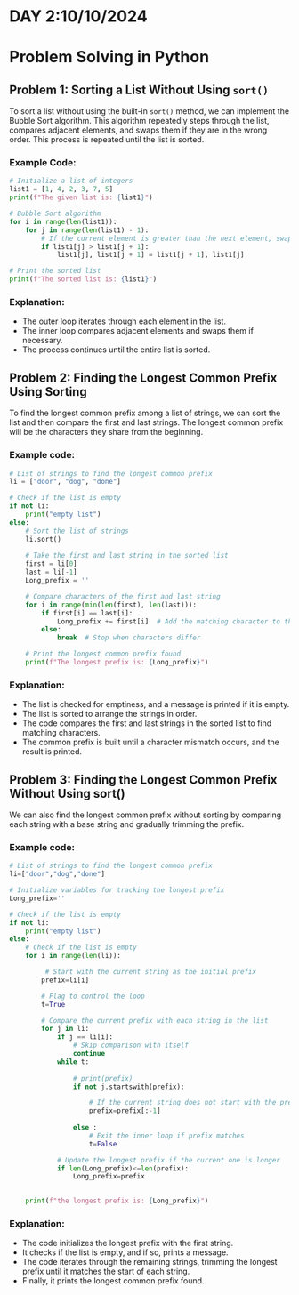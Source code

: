 # DAY 2:10/10/2024
# Problem Solving in Python

## Problem 1: Sorting a List Without Using `sort()`

To sort a list without using the built-in `sort()` method, we can implement the Bubble Sort algorithm. This algorithm repeatedly steps through the list, compares adjacent elements, and swaps them if they are in the wrong order. This process is repeated until the list is sorted.

### Example Code:
```python
# Initialize a list of integers
list1 = [1, 4, 2, 3, 7, 5]
print(f"The given list is: {list1}")

# Bubble Sort algorithm
for i in range(len(list1)):
    for j in range(len(list1) - 1):
        # If the current element is greater than the next element, swap them
        if list1[j] > list1[j + 1]:
            list1[j], list1[j + 1] = list1[j + 1], list1[j]

# Print the sorted list
print(f"The sorted list is: {list1}")
```

### Explanation:
- The outer loop iterates through each element in the list.
- The inner loop compares adjacent elements and swaps them if necessary.
- The process continues until the entire list is sorted.

## Problem 2: Finding the Longest Common Prefix Using Sorting
To find the longest common prefix among a list of strings, we can sort the list and then compare the first and last strings. The longest common prefix will be the characters they share from the beginning.
### Example code:
```python
# List of strings to find the longest common prefix
li = ["door", "dog", "done"]

# Check if the list is empty
if not li:
    print("empty list")
else:
    # Sort the list of strings
    li.sort()
    
    # Take the first and last string in the sorted list
    first = li[0]
    last = li[-1]
    Long_prefix = ''

    # Compare characters of the first and last string
    for i in range(min(len(first), len(last))):
        if first[i] == last[i]:
            Long_prefix += first[i]  # Add the matching character to the prefix
        else:
            break  # Stop when characters differ

    # Print the longest common prefix found
    print(f"The longest prefix is: {Long_prefix}")
```

### Explanation:
- The list is checked for emptiness, and a message is printed if it is empty.
- The list is sorted to arrange the strings in order.
- The code compares the first and last strings in the sorted list to find matching characters.
- The common prefix is built until a character mismatch occurs, and the result is printed.

## Problem 3: Finding the Longest Common Prefix Without Using sort()
We can also find the longest common prefix without sorting by comparing each string with a base string and gradually trimming the prefix.

### Example code:
```python
# List of strings to find the longest common prefix
li=["door","dog","done"]

# Initialize variables for tracking the longest prefix
Long_prefix=''

# Check if the list is empty
if not li:
    print("empty list") 
else:
    # Check if the list is empty
    for i in range(len(li)):

         # Start with the current string as the initial prefix
        prefix=li[i]

        # Flag to control the loop
        t=True

        # Compare the current prefix with each string in the list
        for j in li:
            if j == li[i]:
                # Skip comparison with itself
                continue
            while t:
                
                # print(prefix)
                if not j.startswith(prefix):

                    # If the current string does not start with the prefix, Reduce the prefix by one character from the end
                    prefix=prefix[:-1]
                    
                else :
                    # Exit the inner loop if prefix matches
                    t=False

            # Update the longest prefix if the current one is longer
            if len(Long_prefix)<=len(prefix):
                Long_prefix=prefix

                
    print(f"the longest prefix is: {Long_prefix}")
```
### Explanation:
- The code initializes the longest prefix with the first string.
- It checks if the list is empty, and if so, prints a message.
- The code iterates through the remaining strings, trimming the longest prefix until it matches the start of each string.
- Finally, it prints the longest common prefix found.